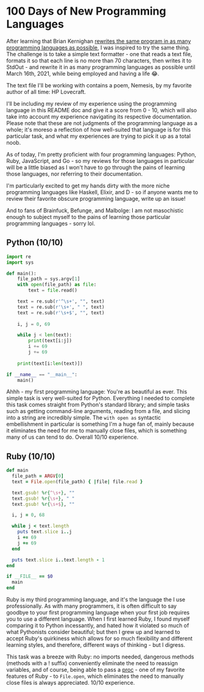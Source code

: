 # 100 Days of New Programming Languages

After learning that Brian Kernighan <a href="https://youtu.be/O9upVbGSBFo?t=3718">rewrites the same program in as many programming languages as possible</a>, I was inspired to try the same thing. The challenge is to take a simple text formatter - one that reads a text file, formats it so that each line is no more than 70 characters, then writes it to StdOut - and rewrite it in as many programming languages as possible until March 16th, 2021, while being employed and having a life 
😂. 

The text file I'll be working with contains a poem, Nemesis, by my favorite author of all time: HP Lovecraft.

I'll be including my review of my experience using the programming language in this README doc and give it a score from 0 - 10, which will also take into account my experience navigating its respective documentation. Please note that these are not judgments of the programming language as a whole; it's moreso a reflection of how well-suited that language is for this particular task, and what my experiences are trying to pick it up as a total noob.

As of today, I'm pretty proficient with four programming languages: Python, Ruby, JavaScript, and Go - so my reviews for those languages in particular will be a little biased as I won't have to go through the pains of learning those languages, nor referring to their documentation. 

I'm particularly excited to get my hands dirty with the more niche programming languages like Haskell, Elixir, and D - so if anyone wants me to review their favorite obscure programming language, write up an issue!

And to fans of Brainfuck, Befunge, and Malbolge: I am not masochistic enough to subject myself to the pains of learning those particular programming languages - sorry lol.

## Python (10/10)

```Python
import re
import sys

def main():
    file_path = sys.argv[1]
    with open(file_path) as file:
        text = file.read()

    text = re.sub(r'^\s+', "", text)
    text = re.sub(r'\s+', " ", text)
    text = re.sub(r'\s+$', "", text)
    
    i, j = 0, 69

    while j < len(text):
        print(text[i:j])
        i += 69
        j += 69
        
    print(text[i:len(text)])

if __name__ == "__main__":
    main()
```

Ahhh - my first programming language: You're as beautiful as ever. This simple task is very well-suited for Python. Everything I needed to complete this task comes straight from Python's standard library; and simple tasks such as getting command-line arguments, reading from a file, and slicing into a string are incredibly simple. The `with open as` syntactic embellishment in particular is something I'm a huge fan of, mainly because it eliminates the need for me to manually close files, which is something many of us can tend to do. Overall 10/10 experience.

## Ruby (10/10)

```ruby
def main
  file_path = ARGV[0]
  text = File.open(file_path) { |file| file.read }

  text.gsub! %r{^\s+}, ""
  text.gsub! %r{\s+}, " "
  text.gsub! %r{\s+$}, ""

  i, j = 0, 68

  while j < text.length
    puts text.slice i..j
    i += 69
    j += 69
  end

  puts text.slice i..text.length - 1
end

if __FILE__ == $0
  main
end
```

Ruby is my third programming language, and it's the language the I use professionally. As with many programmers, it is often difficult to say goodbye to your first programming language when your first job requires you to use a different language. When I first learned Ruby, I found myself comparing it to Python incessantly, and hated how it violated so much of what Pythonists consider beautiful; but then I grew up and learned to accept Ruby's quirkiness which allows for so much flexibility and different learning styles, and therefore, different ways of thinking - but I digress.

This task was a breeze with Ruby: no imports needed, dangerous methods (methods with a ! suffix) conveniently eliminate the need to reassign variables, and of course, being able to pass a <a href="https://www.rubyguides.com/2016/02/ruby-procs-and-lambdas/">proc</a> - one of my favorite features of Ruby - to `File.open`, which eliminates the need to manually close files is always appreciated. 10/10 experience.
